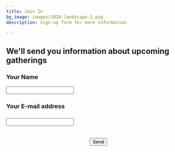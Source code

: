```yaml
---
title: Join In
bg_image: images/2020-landscape-2.png
description: sign-up form for more information

---
```

## We'll send you information about upcoming gatherings

<form action="[https://getform.io/f/90d4734d-956d-41db-b285-c2898d6a7d60](https://getform.io/f/90d4734d-956d-41db-b285-c2898d6a7d60 "https://getform.io/f/90d4734d-956d-41db-b285-c2898d6a7d60")" method="POST"> 

### Your Name

<input type="text" name="name">

### Your E-mail address

### <input type="email" name="email"> 

<br>

<center><button type="submit">Send</button> </form>